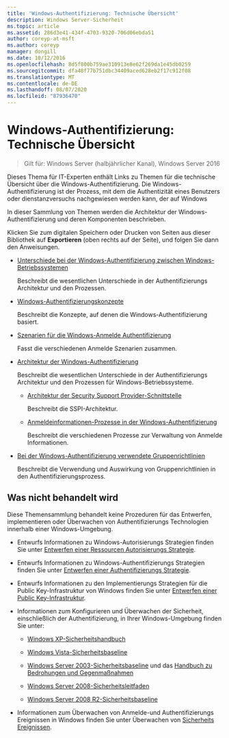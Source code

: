 ```yaml
---
title: 'Windows-Authentifizierung: Technische Übersicht'
description: Windows Server-Sicherheit
ms.topic: article
ms.assetid: 286d3e41-434f-4703-9320-706d06ebda51
author: coreyp-at-msft
ms.author: coreyp
manager: dongill
ms.date: 10/12/2016
ms.openlocfilehash: 8d5f800b759ae310913e8e62f269da1e45db0259
ms.sourcegitcommit: dfa48f77b751dbc34409aced628eb2f17c912f08
ms.translationtype: MT
ms.contentlocale: de-DE
ms.lasthandoff: 08/07/2020
ms.locfileid: "87936470"
---
```

# <a name="windows-authentication-technical-overview"></a>Windows-Authentifizierung: Technische Übersicht

>Gilt für: Windows Server (halbjährlicher Kanal), Windows Server 2016

Dieses Thema für IT-Experten enthält Links zu Themen für die technische Übersicht über die Windows-Authentifizierung. Die Windows-Authentifizierung ist der Prozess, mit dem die Authentizität eines Benutzers oder dienstanzversuchs nachgewiesen werden kann, der auf Windows

In dieser Sammlung von Themen werden die Architektur der Windows-Authentifizierung und deren Komponenten beschrieben.

Klicken Sie zum digitalen Speichern oder Drucken von Seiten aus dieser Bibliothek auf **Exportieren** (oben rechts auf der Seite), und folgen Sie dann den Anweisungen.

-   [Unterschiede bei der Windows-Authentifizierung zwischen Windows-Betriebssystemen](https://technet.microsoft.com/library/dn169017.aspx)

    Beschreibt die wesentlichen Unterschiede in der Authentifizierungs Architektur und den Prozessen.

-   [Windows-Authentifizierungskonzepte](https://technet.microsoft.com/library/dn169018.aspx)

    Beschreibt die Konzepte, auf denen die Windows-Authentifizierung basiert.

-   [Szenarien für die Windows-Anmelde Authentifizierung](https://technet.microsoft.com/library/dn169020.aspx)

    Fasst die verschiedenen Anmelde Szenarien zusammen.

-   [Architektur der Windows-Authentifizierung](https://technet.microsoft.com/library/dn169024.aspx)

    Beschreibt die wesentlichen Unterschiede in der Authentifizierungs Architektur und den Prozessen für Windows-Betriebssysteme.

    -   [Architektur der Security Support Provider-Schnittstelle](https://technet.microsoft.com/library/dn169026.aspx)

        Beschreibt die SSPI-Architektur.

    -   [Anmeldeinformationen-Prozesse in der Windows-Authentifizierung](https://technet.microsoft.com/library/dn169014.aspx)

        Beschreibt die verschiedenen Prozesse zur Verwaltung von Anmelde Informationen.

-   [Bei der Windows-Authentifizierung verwendete Gruppenrichtlinien](https://technet.microsoft.com/library/dn169021.aspx)

    Beschreibt die Verwendung und Auswirkung von Gruppenrichtlinien in den Authentifizierungsprozess.

## <a name="what-is-not-covered"></a>Was nicht behandelt wird
Diese Themensammlung behandelt keine Prozeduren für das Entwerfen, implementieren oder Überwachen von Authentifizierungs Technologien innerhalb einer Windows-Umgebung.

-   Entwurfs Informationen zu Windows-Autorisierungs Strategien finden Sie unter [Entwerfen einer Ressourcen Autorisierungs Strategie](https://technet.microsoft.com/library/cc783368.aspx).

-   Entwurfs Informationen zu Windows-Authentifizierungs Strategien finden Sie unter [Entwerfen einer Authentifizierungs Strategie](https://technet.microsoft.com/library/cc758124.aspx).

-   Entwurfs Informationen zu den Implementierungs Strategien für die Public Key-Infrastruktur von Windows finden Sie unter [Entwerfen einer Public Key-Infrastruktur](/previous-versions/windows/it-pro/windows-server-2003/cc773138(v=ws.10)).

-   Informationen zum Konfigurieren und Überwachen der Sicherheit, einschließlich der Authentifizierung, in Ihrer Windows-Umgebung finden Sie unter:

    -   [Windows XP-Sicherheitshandbuch](https://www.microsoft.com/download/details.aspx?id=962)

    -   [Windows Vista-Sicherheitsbaseline](https://technet.microsoft.com/library/dd450978.aspx)

    -   [Windows Server 2003-Sicherheitsbaseline](https://technet.microsoft.com/library/cc163140.aspx) und das [Handbuch zu Bedrohungen und Gegenmaßnahmen](https://technet.microsoft.com/library/dd162275.aspx)

    -   [Windows Server 2008-Sicherheitsleitfaden](https://www.microsoft.com/download/details.aspx?id=17606)

    -   [Windows Server 2008 R2-Sicherheitsbaseline](https://technet.microsoft.com/library/gg236605.aspx)

-   Informationen zum Überwachen von Anmelde-und Authentifizierungs Ereignissen in Windows finden Sie unter Überwachen von [Sicherheits Ereignissen](https://technet.microsoft.com/library/cc776394.aspx).


